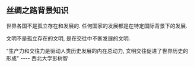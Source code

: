 ## 丝绸之路背景知识

世界各国不是孤立存在和发展的. 任何国家的发展都是在特定国际背景下的发展.

文明不是孤立存在的文明, 是在交往中不断发展的文明.

"生产力和交往力是驱动人类历史发展的内在总动力, 文明交往促进了世界历史的形成" ---- 西北大学彭树智

